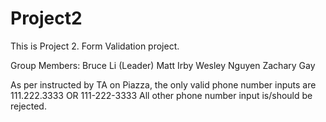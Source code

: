 # Project2
This is Project 2. Form Validation project.

Group Members:
Bruce Li (Leader)
Matt Irby
Wesley Nguyen
Zachary Gay

As per instructed by TA on Piazza, the only valid phone number inputs are 111.222.3333 OR 111-222-3333
All other phone number input is/should be rejected.
